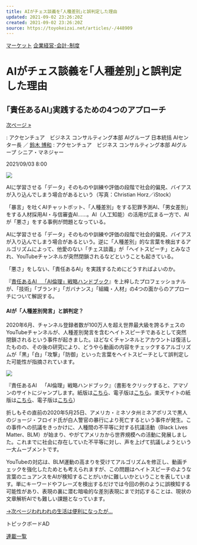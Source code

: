 ```yaml
---
title: AIがチェス談義を｢人種差別｣と誤判定した理由
updated: 2021-09-02 23:26:20Z
created: 2021-09-02 23:26:20Z
source: https://toyokeizai.net/articles/-/448909
---
```


[マーケット](https://toyokeizai.net/list/genre/market)
[企業経営･会計･制度](https://toyokeizai.net/category/kaikei)

# AIがチェス談義を｢人種差別｣と誤判定した理由

## ｢責任あるAI｣実践するための4つのアプローチ

 [次ページ »](https://toyokeizai.net/articles/-/448909?page=2)

  : アクセンチュア　ビジネス コンサルティング本部 AIグループ 日本統括 AIセンター長 ／ [鈴木 博和](https://toyokeizai.net/list/author/%E9%88%B4%E6%9C%A8_%E5%8D%9A%E5%92%8C) : アクセンチュア　ビジネス コンサルティング本部 AIグループ シニア・マネジャー

2021/09/03 8:00

![](https://tk.ismcdn.jp/mwimgs/6/d/1140/img_6d9346c85c9c5c82db88405eb4c1a7511002219.jpg)

AIに学習させる「データ」そのものや訓練や評価の段階で社会的偏見、バイアスが入り込んでしまう場合があるという（写真：Christian Horz／iStock）

「暴言」を吐くAIチャットボット、「人種差別」をする犯罪予測AI、「男女差別」をする人材採用AI・与信審査AI……。AI（人工知能）の活用が広まる一方で、AIが「悪さ」をする事例が問題となっている。

AIに学習させる「データ」そのものや訓練や評価の段階で社会的偏見、バイアスが入り込んでしまう場合があるという。逆に「人種差別」的な言葉を検出するアルゴリズムによって、他愛のない「チェス談義」が「ヘイトスピーチ」とみなされ、YouTubeチャンネルが突然閉鎖されるなどということも起きている。

「悪さ」をしない、「責任あるAI」を実践するためにどうすればよいのか。

『[責任あるAI 「AI倫理」戦略ハンドブック](https://www.amazon.co.jp/o/ASIN/4492762566/toyokeizaia-22?p=tk)』を上梓したプロフェッショナルが、「技術」「ブランド」「ガバナンス」「組織・人材」の4つの面からのアプローチについて解説する。

#### AIが「人種差別発言」と誤判定？

2020年6月、チャンネル登録者数が100万人を超え世界最大級を誇るチェスのYouTubeチャンネルが、人種差別発言を含むヘイトスピーチであるとして突然閉鎖されるという事件が起きました。ほどなくチャンネルとアカウントは復活したものの、その後の研究により、どうやら動画の内容をチェックするアルゴリズムが「黒」「白」「攻撃」「防御」といった言葉をヘイトスピーチとして誤判定した可能性が指摘されています。

[![](https://tk.ismcdn.jp/mwimgs/d/1/360/img_d1d9ede4b21589e41c6dfb871acf4c8335320.jpg)](https://www.amazon.co.jp/o/ASIN/4492762566/toyokeizaia-22?p=tk)

『責任あるAI 「AI倫理」戦略ハンドブック』（書影をクリックすると、アマゾンのサイトにジャンプします。紙版は[こちら](https://www.amazon.co.jp/o/ASIN/4492762566/toyokeizaia-22?p=tk)、電子版は[こちら](https://www.amazon.co.jp/o/ASIN/B0983C1K92/toyokeizaia-22?p=tk)。楽天サイトの紙版は[こちら](https://books.rakuten.co.jp/rb/16788950/)、電子版は[こちら](https://books.rakuten.co.jp/rk/f34b2e2d59ca3e678ab302bbfcc31b78/)）

折しもその直前の2020年5月25日、アメリカ・ミネソタ州ミネアポリスで黒人のジョージ・フロイド氏が白人警官の暴行により死亡するという事件が発生。この事件への抗議をきっかけに、人種間の不平等に対する抗議活動（Black Lives Matter、BLM）が始まり、やがてアメリカから世界規模への活動に発展しました。これまでに社会に存在していた不平等に対し、声を上げて抗議しようという一大ムーブメントです。

YouTubeの対応は、BLM運動の高まりを受けてアルゴリズムを修正し、動画チェックを強化したためとも考えられますが、この問題はヘイトスピーチのような言葉のニュアンスをAIが検知することがいかに難しいかということを表しています。単にキーワードやフレーズを検出するだけでは今回の例のように誤検知する可能性があり、表現の裏に潜む暗喩的な差別表現にまで対応することは、現状の文章解析AIでも難しい課題となっています。

[→次ページわれわれの生活は便利になったが…](https://toyokeizai.net/articles/-/448909?page=2)

トピックボードAD

[連載一覧](https://toyokeizai.net/list/columns)